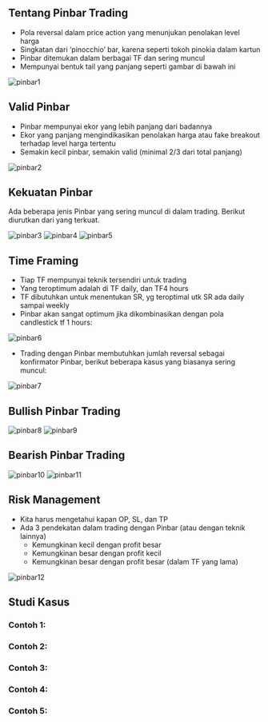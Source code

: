 ## Tentang Pinbar Trading

* Pola reversal dalam price action yang menunjukan penolakan level harga
* Singkatan dari ‘pinocchio’ bar, karena seperti tokoh pinokia dalam kartun
* Pinbar ditemukan dalam berbagai TF dan sering muncul
* Mempunyai bentuk tail yang panjang seperti gambar di bawah ini


![pinbar1](https://user-images.githubusercontent.com/27078712/88759068-28514080-d194-11ea-80dd-7f655f912612.PNG)



## Valid Pinbar

* Pinbar mempunyai ekor yang lebih panjang dari badannya
* Ekor yang panjang mengindikasikan penolakan harga atau fake breakout terhadap level harga tertentu
* Semakin kecil pinbar, semakin valid (minimal 2/3 dari total panjang)

![pinbar2](https://user-images.githubusercontent.com/27078712/88766728-baf8dc00-d1a2-11ea-9593-1b3b44357cc6.PNG)


## Kekuatan Pinbar

Ada beberapa jenis Pinbar yang sering muncul di dalam trading. Berikut diurutkan dari yang terkuat.

![pinbar3](https://user-images.githubusercontent.com/27078712/88766731-bc2a0900-d1a2-11ea-8b18-cad50b25b9ec.PNG)
![pinbar4](https://user-images.githubusercontent.com/27078712/88766732-bcc29f80-d1a2-11ea-8abb-7e6eca2e5433.PNG)
![pinbar5](https://user-images.githubusercontent.com/27078712/88766733-bd5b3600-d1a2-11ea-9c2b-218c5a38424d.PNG)


## Time Framing

* Tiap TF mempunyai teknik tersendiri untuk trading
* Yang teroptimum adalah di TF daily, dan TF4 hours
* TF dibutuhkan untuk menentukan SR, yg teroptimal utk SR ada daily sampai weekly
* Pinbar akan sangat optimum jika dikombinasikan dengan pola candlestick tf 1 hours:

![pinbar6](https://user-images.githubusercontent.com/27078712/88787198-b42b9280-d1bd-11ea-8097-c3593d402cb7.PNG)


* Trading dengan Pinbar membutuhkan jumlah reversal sebagai konfirmator Pinbar, berikut beberapa kasus yang biasanya sering muncul:

![pinbar7](https://user-images.githubusercontent.com/27078712/88787986-ebe70a00-d1be-11ea-93c6-501007de4297.PNG)



## Bullish Pinbar Trading

![pinbar8](https://user-images.githubusercontent.com/27078712/88794043-05408400-d1c8-11ea-8d5b-07ba0df075ea.PNG)
![pinbar9](https://user-images.githubusercontent.com/27078712/88794061-0d002880-d1c8-11ea-8a42-563c698edddc.PNG)



## Bearish Pinbar Trading

![pinbar10](https://user-images.githubusercontent.com/27078712/88794159-391ba980-d1c8-11ea-9d59-c807c4ac42b9.PNG)
![pinbar11](https://user-images.githubusercontent.com/27078712/88796425-cdd3d680-d1cb-11ea-9637-ec90102c248e.PNG)


## Risk Management

* Kita harus mengetahui kapan OP, SL, dan TP
* Ada 3 pendekatan dalam trading dengan Pinbar (atau dengan teknik lainnya)
    * Kemungkinan kecil dengan profit besar
    * Kemungkinan besar dengan profit kecil
    * Kemungkinan besar dengan profit besar (dalam TF yang lama)
  
  

![pinbar12](https://user-images.githubusercontent.com/27078712/88796436-d0cec700-d1cb-11ea-9c6b-287292d8862c.PNG)

  

  

## Studi Kasus


### Contoh 1:

### Contoh 2:


### Contoh 3:


### Contoh 4:


### Contoh 5:








